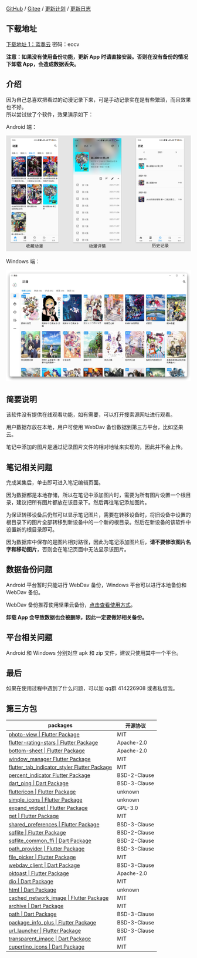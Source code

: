 [GitHub](https://github.com/linyi102/anime_trace) / [Gitee](https://gitee.com/linyi517/anime_trace) / [更新计划](https://www.wolai.com/6CcZSostD8Se5zuqfTNkAC) / [更新日志](https://www.wolai.com/gqSMt2YRuNEzZBwwB5dpVA)

## 下载地址

[下载地址 1：蓝奏云](https://wwc.lanzouw.com/b01uyqcrg?password=eocv) 密码：eocv

**注意：如果没有使用备份功能，更新 App 时请直接安装。否则在没有备份的情况下卸载 App，会造成数据丢失。**

## 介绍

因为自己总喜欢把看过的动漫记录下来，可是手动记录实在是有些繁琐，而且效果也不好。<br />
所以尝试做了个软件，效果演示如下：

Android 端：

![](./assets/images/example-android.png)

Windows 端：

![](./assets/images/example-win.jpg)

## 简要说明

该软件没有提供在线观看功能，如有需要，可以打开搜索源网址进行观看。

用户数据存放在本地，用户可使用 WebDav 备份数据到第三方平台，比如坚果云。

笔记中添加的图片是通过记录图片文件的相对地址来实现的，因此并不会上传。

## 笔记相关问题

完成某集后，单击即可进入笔记编辑页面。

因为数据都是本地存储，所以在笔记中添加图片时，需要为所有图片设置一个根目录，建议把所有图片都放在该目录下。然后再往笔记添加图片。

为保证转移设备后仍然可以显示笔记图片，需要在转移设备时，将旧设备中设置的根目录下的图片全部转移到新设备中的一个新的根目录。然后在新设备的该软件中设置新的根目录即可。

因为数据库中保存的是图片相对路径，因此为笔记添加图片后，**请不要修改图片名字和移动图片**，否则会在笔记页面中无法显示该图片。

## 数据备份问题

Android 平台暂时只能进行 WebDav 备份，Windows 平台可以进行本地备份和 WebDav 备份。

WebDav 备份推荐使用坚果云备份，[点击查看使用方式](https://help.jianguoyun.com/?p=2064)。

**卸载 App 会导致数据也会被删除，因此一定要做好相关备份。**

## 平台相关问题

Android 和 Windows 分别对应 apk 和 zip 文件，建议只使用其中一个平台。

## 最后

如果在使用过程中遇到了什么问题，可以加 qq群 414226908 或者私信我。

## 第三方包

| packages                                                     | 开源协议     |
| ------------------------------------------------------------ | ------------ |
| [photo-view \| Flutter Package](https://pub.flutter-io.cn/packages/photo_view) | MIT          |
| [flutter-rating-stars \| Flutter Package](https://pub.flutter-io.cn/packages/flutter_rating_stars) | Apache-2.0   |
| [bottom-sheet \| Flutter Package](https://pub.flutter-io.cn/packages/bottom_sheet) | Apache-2.0   |
| [window_manager Flutter Package](https://pub.flutter-io.cn/packages/window_manager) | MIT          |
| [flutter_tab_indicator_styler Flutter Package](https://pub.flutter-io.cn/packages/flutter_tab_indicator_styler) | MIT          |
| [percent_indicator Flutter Package](https://pub.flutter-io.cn/packages/percent_indicator) | BSD-2-Clause |
| [dart_ping \| Dart Package](https://pub.flutter-io.cn/packages/dart_ping) | BSD-3-Clause |
| [fluttericon \| Flutter Package](https://pub.flutter-io.cn/packages/fluttericon) | unknown      |
| [simple_icons \| Flutter Package](https://pub.flutter-io.cn/packages/simple_icons) | unknown      |
| [expand_widget \| Flutter Package](https://pub.flutter-io.cn/packages/expand_widget) | GPL-3.0      |
| [get \| Flutter Package](https://pub.flutter-io.cn/packages/get) | MIT          |
| [shared_preferences \| Flutter Package](https://pub.flutter-io.cn/packages/shared_preferences) | BSD-3-Clause |
| [sqflite \| Flutter Package](https://pub.flutter-io.cn/packages/sqflite) | BSD-2-Clause |
| [sqflite_common_ffi \| Dart Package](https://pub.flutter-io.cn/packages/sqflite_common_ffi) | BSD-2-Clause |
| [path_provider \| Flutter Package](https://pub.flutter-io.cn/packages/path_provider) | BSD-3-Clause |
| [file_picker \| Flutter Package](https://pub.flutter-io.cn/packages/file_picker) | MIT          |
| [webdav_client \| Dart Package](https://pub.flutter-io.cn/packages/webdav_client) | BSD-3-Clause |
| [oktoast \| Flutter Package](https://pub.flutter-io.cn/packages/oktoast) | Apache-2.0   |
| [dio \| Dart Package](https://pub.flutter-io.cn/packages/dio) | MIT          |
| [html \| Dart Package](https://pub.flutter-io.cn/packages/html) | unknown      |
| [cached_network_image \| Flutter Package](https://pub.flutter-io.cn/packages/cached_network_image) | MIT          |
| [archive \| Dart Package](https://pub.flutter-io.cn/packages/archive) | MIT          |
| [path \| Dart Package](https://pub.flutter-io.cn/packages/path) | BSD-3-Clause |
| [package_info_plus \| Flutter Package](https://pub.flutter-io.cn/packages/package_info_plus) | BSD-3-Clause |
| [url_launcher \| Flutter Package](https://pub.flutter-io.cn/packages/url_launcher) | BSD-3-Clause |
| [transparent_image \| Dart Package](https://pub.flutter-io.cn/packages/transparent_image) | MIT          |
| [cupertino_icons \| Dart Package](https://pub.flutter-io.cn/packages/cupertino_icons) | MIT          |

